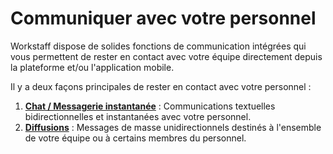 # Communiquer avec votre personnel

Workstaff dispose de solides fonctions de communication intégrées qui vous permettent de rester en contact avec votre équipe directement depuis la plateforme et/ou l'application mobile.

Il y a deux façons principales de rester en contact avec votre personnel :

1. [**Chat / Messagerie instantanée**](./chat.md) : Communications textuelles bidirectionnelles et instantanées avec votre personnel.
2. [**Diffusions**](./broadcasts.md) : Messages de masse unidirectionnels destinés à l'ensemble de votre équipe ou à certains membres du personnel.
